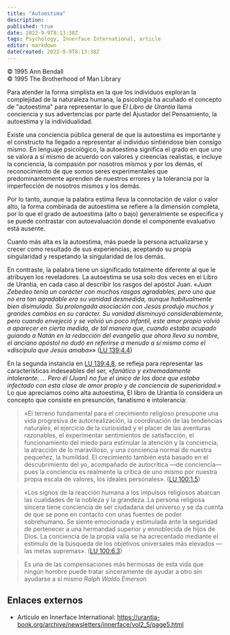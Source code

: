 ```yaml
---
title: "Autoestima"
description: 
published: true
date: 2022-9-9T8:13:38Z
tags: Psychology, Innerface International, article
editor: markdown
dateCreated: 2022-9-9T8:13:38Z
---
```


<p class="v-card v-sheet theme--light grey lighten-3 px-2">© 1995 Ann Bendall<br>© 1995 The Brotherhood of Man Library</p>

Para atender la forma simplista en la que los individuos exploran la complejidad de la naturaleza humana, la psicología ha acuñado el concepto de "autoestima" para representar lo que _El Libro de Urantia_ llama conciencia y sus advertencias por parte del Ajustador del Pensamiento, la autoestima y la individualidad.

Existe una conciencia pública general de que la autoestima es importante y el constructo ha llegado a representar al individuo sintiéndose bien consigo mismo. En lenguaje psicológico, la autoestima significa el grado en que uno se valora a sí mismo de acuerdo con valores y creencias realistas, e incluye la conciencia, la compasión por nosotros mismos y por los demás, el reconocimiento de que somos seres experimentales que predominantemente aprenden de nuestros errores y la tolerancia por la imperfección de nosotros mismos y los demás.

Por lo tanto, aunque la palabra estima lleva la connotación de valor o valor alto, la forma combinada de autoestima se refiere a la dimensión completa, por lo que el grado de autoestima (alto o bajo) generalmente se especifica y se puede contrastar con autoevaluación donde el componente evaluativo está ausente.

Cuanto más alta es la autoestima, más puede la persona actualizarse y crecer como resultado de sus experiencias, aceptando su propia singularidad y respetando la singularidad de los demás.

En contraste, la palabra tiene un significado totalmente diferente al que le atribuyen los reveladores. La autoestima se usa solo dos veces en el Libro de Urantia, en cada caso al describir los rasgos del apóstol Juan. «_Juan Zebedeo tenía un carácter con muchos rasgos agradables, pero uno que no era tan agradable era su vanidad desmedida, aunque habitualmente bien disimulada. Su prolongada asociación con Jesús produjo muchos y grandes cambios en su carácter. Su vanidad disminuyó considerablemente, pero cuando envejeció y se volvió un poco infantil, este amor propio volvió a aparecer en cierta medida, de tal manera que, cuando estaba ocupado guiando a Natán en la redacción del evangelio que ahora lleva su nombre, el anciano apóstol no dudó en referirse a menudo a sí mismo como el «discípulo que Jesús amaba»_» ([LU 139:4.4](/es/The_Urantia_Book/139#p4_4))

En la segunda instancia en [LU 139:4.8](/es/The_Urantia_Book/139#p4_8), se refleja para representar las características indeseables del ser, «_fanático y extremadamente intolerante. ... Pero él (Juan) no fue el único de los doce que estaba infectado con esta clase de amor propio y de conciencia de superioridad._» Lo que apreciamos como alta autoestima, El libro de Urantia lo considera un concepto que consiste en presunción, fanatismo e intolerancia:

> «El terreno fundamental para el crecimiento religioso presupone una vida progresiva de autorrealización, la coordinación de las tendencias naturales, el ejercicio de la curiosidad y el placer de las aventuras razonables, el experimentar sentimientos de satisfacción, el funcionamiento del miedo para estimular la atención y la conciencia, la atracción de lo maravilloso, y una conciencia normal de nuestra pequeñez, la humildad. El crecimiento también está basado en el descubrimiento del yo, acompañado de autocrítica —de conciencia— pues la conciencia es realmente la crítica de uno mismo por nuestra propia escala de valores, los ideales personales». ([LU 100:1.5](/es/The_Urantia_Book/100#p1_5))

> «Los signos de la reacción humana a los impulsos religiosos abarcan las cualidades de la nobleza y la grandeza. La persona religiosa sincera tiene conciencia de ser ciudadana del universo y se da cuenta de que se pone en contacto con unas fuentes de poder sobrehumano. Se siente emocionada y estimulada ante la seguridad de pertenecer a una hermandad superior y ennoblecida de hijos de Dios. La conciencia de la propia valía se ha acrecentado mediante el estímulo de la búsqueda de los objetivos universales más elevados —las metas supremas». ([LU 100:6.3](/es/The_Urantia_Book/100#p6_3))

> Es una de las compensaciones más hermosas de esta vida que ningún hombre puede tratar sinceramente de ayudar a otro sin ayudarse a sí mismo
> _Ralph Waldo Emerson_

## Enlaces externos

- Artículo en Innerface International: https://urantia-book.org/archive/newsletters/innerface/vol2_5/page5.html


